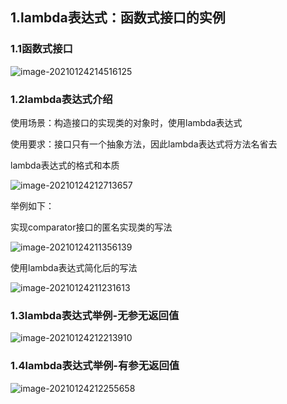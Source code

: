 ## 1.lambda表达式：函数式接口的实例

### 1.1函数式接口

![image-20210124214516125](https://gitee.com/chrisxyq/picgo/raw/master/img/image-20210124214516125.png)

### 1.2lambda表达式介绍

使用场景：构造接口的实现类的对象时，使用lambda表达式

使用要求：接口只有一个抽象方法，因此lambda表达式将方法名省去

lambda表达式的格式和本质

![image-20210124212713657](https://gitee.com/chrisxyq/picgo/raw/master/img/image-20210124212713657.png)

举例如下：

实现comparator接口的匿名实现类的写法

![image-20210124211356139](https://gitee.com/chrisxyq/picgo/raw/master/img/image-20210124211356139.png)

使用lambda表达式简化后的写法

![image-20210124211231613](https://gitee.com/chrisxyq/picgo/raw/master/img/image-20210124211231613.png)

### 1.3lambda表达式举例-无参无返回值

![image-20210124212213910](https://gitee.com/chrisxyq/picgo/raw/master/img/image-20210124212213910.png)

### 1.4lambda表达式举例-有参无返回值

![image-20210124212255658](https://gitee.com/chrisxyq/picgo/raw/master/img/image-20210124212255658.png)